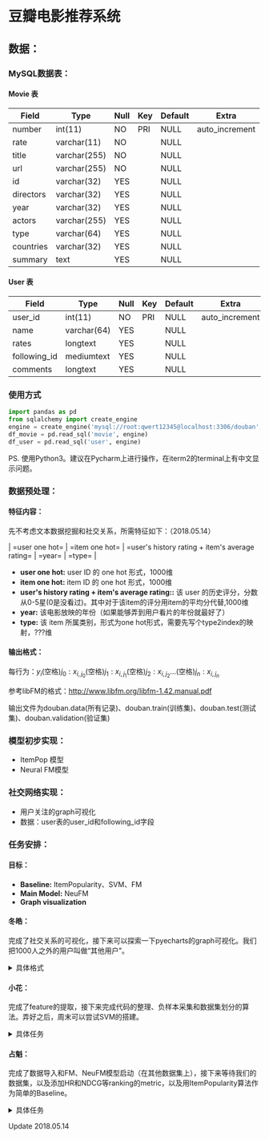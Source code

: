 # 豆瓣电影推荐系统

## 数据：

### MySQL数据表：

#### Movie 表
| Field     | Type         | Null | Key  | Default | Extra          |
| --------- | ------------ | ---- | ---- | ------- | -------------- |
| number    | int(11)      | NO   | PRI  | NULL    | auto_increment |
| rate      | varchar(11)  | NO   |      | NULL    |                |
| title     | varchar(255) | NO   |      | NULL    |                |
| url       | varchar(255) | NO   |      | NULL    |                |
| id        | varchar(32)  | YES  |      | NULL    |                |
| directors | varchar(32)  | YES  |      | NULL    |                |
| year      | varchar(32)  | YES  |      | NULL    |                |
| actors    | varchar(255) | YES  |      | NULL    |                |
| type      | varchar(64)  | YES  |      | NULL    |                |
| countries | varchar(32)  | YES  |      | NULL    |                |
| summary   | text         | YES  |      | NULL    |                |
#### User 表

| Field        | Type        | Null | Key  | Default | Extra          |
| ------------ | ----------- | ---- | ---- | ------- | -------------- |
| user_id      | int(11)     | NO   | PRI  | NULL    | auto_increment |
| name         | varchar(64) | YES  |      | NULL    |                |
| rates        | longtext    | YES  |      | NULL    |                |
| following_id | mediumtext  | YES  |      | NULL    |                |
| comments     | longtext    | YES  |      | NULL    |                |

### 使用方式

```python
import pandas as pd
from sqlalchemy import create_engine
engine = create_engine('mysql://root:qwert12345@localhost:3306/douban', convert_unicode=True, encoding='utf-8', connect_args={"charset":"utf8"})
df_movie = pd.read_sql('movie', engine)
df_user = pd.read_sql('user', engine)
```

PS.  使用Python3。建议在Pycharm上进行操作，在iterm2的terminal上有中文显示问题。

### 数据预处理：

#### 特征内容：

先不考虑文本数据挖掘和社交关系，所需特征如下：（2018.05.14）

| =user one hot= | =item one hot= | =user's history rating + item's average rating= | =year= | =type= |
- **user one hot:** user ID 的 one hot 形式，1000维
- **item one hot:** item ID 的 one hot 形式，1000维
- **user's history rating + item's average rating::** 该 user 的历史评分，分数从0-5星(0是没看过)。其中对于该item的评分用item的平均分代替,1000维
- **year:** 该电影放映的年份（如果能够弄到用户看片的年份就最好了）
- **type:** 该 item 所属类别，形式为one hot形式，需要先写个type2index的映射，???维


#### 输出格式：

每行为：$y_i$(空格)$j_0:x_{i,j_0}$(空格)$j_1:x_{i,j_1}$(空格)$j_2:x_{i,j_2}$...(空格)$j_n:x_{i,j_n}$

参考libFM的格式：http://www.libfm.org/libfm-1.42.manual.pdf

输出文件为douban.data(所有记录)、douban.train(训练集)、douban.test(测试集)、douban.validation(验证集)


### 模型初步实现：

- ItemPop 模型
- Neural FM模型


### 社交网络实现：

- 用户关注的graph可视化
- 数据：user表的user_id和following_id字段



### 任务安排：

#### 目标：

- **Baseline:** ItemPopularity、SVM、FM
- **Main Model:** NeuFM
- **Graph visualization**

#### 冬皓： 

完成了社交关系的可视化，接下来可以探索一下pyecharts的graph可视化。我们把1000人之外的用户叫做“其他用户”。
<details>
<summary>具体格式</summary>

- 不包括其他用户：
  - 网络可视化图
  - 统计信息（如最大、最小度数统计等）
- 包括其他用户的depth=1的广度优先搜索结果：
  - 网络可视化图
  - 统计信息（如最大、最小度数统计等）
- 完成自己部分的PPT

</details>

#### 小花：

完成了feature的提取，接下来完成代码的整理、负样本采集和数据集划分的算法。弄好之后，周末可以尝试SVM的搭建。
<details>
<summary>具体任务</summary>

- 负样本采集要求：
  - 用一个单独的文件，名为douban.neg
  - 每行输出格式同上
  - 输出顺序为逐用户从上自下排列（即先写user 0的所有负样本，再写user 1的所有负样本，依次往下）
- 数据集划分：
  - 生成一个所有正样本的文件，名为douban.pos
  - 测试集：douban.pos中每个user抽取一个正样本，和douban.neg中所有的负样本合并，成为一个测试集，名为douban.test
  - 验证集：douban.pos中每个user抽取一个正样本，和douban.neg中所有的负样本合并，成为一个测试集，名为douban.validation，正样本和douban.test不得有重复
  - 训练集：除douban.test和douban.validation之外的所有正样本，另外每个user从douban.neg中抽取4个负样本加入训练集，训练集名为douban.train
- 统计信息计算：
  - 正样本、负样本的条数
  - 用户与电影交互数量的直方图
- 完成自己部分的PPT

</details>

#### 占魁：

完成了数据导入和FM、NeuFM模型启动（在其他数据集上），接下来等待我们的数据集，以及添加HR和NDCG等ranking的metric，以及用ItemPopularity算法作为简单的Baseline。

<details>
<summary>具体任务</summary>

- 实现ItemPopularity算法，计算HR、NDCG metric结果。
- 在FM、NeuFM、SVM上添加HR、NDCG的metric


- 跑出ItemPop、SVM、FM、NeuFM的初步实验结果，预期为：
  - RSME: NeuFM < FM < SVM
  - HR、NDCG: ItemPop < SVM < FM < NeuFM
- 完成自己部分的PPT

</details>





Update 2018.05.14



